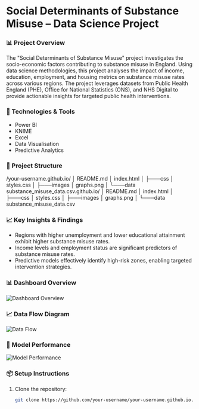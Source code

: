 # Social Determinants of Substance Misuse – Data Science Project

### 📊 Project Overview
The "Social Determinants of Substance Misuse" project investigates the socio-economic factors contributing to substance misuse in England. Using data science methodologies, this project analyses the impact of income, education, employment, and housing metrics on substance misuse rates across various regions. The project leverages datasets from Public Health England (PHE), Office for National Statistics (ONS), and NHS Digital to provide actionable insights for targeted public health interventions.

### 🚀 Technologies & Tools
- Power BI
- KNIME
- Excel
- Data Visualisation
- Predictive Analytics

### 📂 Project Structure
/your-username.github.io/
│ README.md
│ index.html
│
├───css
│ styles.css
│
├───images
│ graphs.png
│
└───data
substance_misuse_data.csv.github.io/
│ README.md
│ index.html
│
├───css
│ styles.css
│
├───images
│ graphs.png
│
└───data
substance_misuse_data.csv

### 📈 Key Insights & Findings
- Regions with higher unemployment and lower educational attainment exhibit higher substance misuse rates.
- Income levels and employment status are significant predictors of substance misuse rates.
- Predictive models effectively identify high-risk zones, enabling targeted intervention strategies.

### 📊 Dashboard Overview
![Dashboard Overview](images/graphs.png)

### 📈 Data Flow Diagram
![Data Flow](images/data_flow_diagram.png)

### 🚀 Model Performance
![Model Performance](images/model_performance.png)

### 📦 Setup Instructions
1. Clone the repository:
   ```bash
   git clone https://github.com/your-username/your-username.github.io.git
